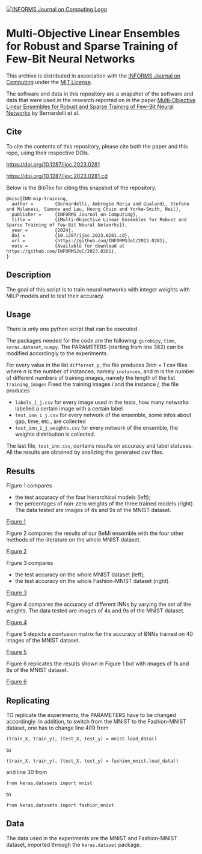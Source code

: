 [![INFORMS Journal on Computing Logo](https://INFORMSJoC.github.io/logos/INFORMS_Journal_on_Computing_Header.jpg)](https://pubsonline.informs.org/journal/ijoc)

# Multi-Objective Linear Ensembles for Robust and Sparse Training of Few-Bit Neural Networks

This archive is distributed in association with the [INFORMS Journal on
Computing](https://pubsonline.informs.org/journal/ijoc) under the [MIT License](LICENSE.txt).

The software and data in this repository are a snapshot of the software and data that were used in the research reported on in the
paper [Multi-Objective Linear Ensembles for Robust and Sparse Training of Few-Bit Neural Networks](https://doi.org/10.1287/ijoc.2023.0281)
by Bernardelli et al.

## Cite

To cite the contents of this repository, please cite both the paper and this repo, using their respective DOIs.

https://doi.org/10.1287/ijoc.2023.0281

https://doi.org/10.1287/ijoc.2023.0281.cd

Below is the BibTex for citing this snapshot of the repository.

```
@misc{INN-mip-training,
  author =        {Bernardelli, Ambrogio Maria and Gualandi, Stefano and Milanesi, Simone and Lau, Hoong Chuin and Yorke-Smith, Neil},
  publisher =     {INFORMS Journal on Computing},
  title =         {{Multi-Objective Linear Ensembles for Robust and Sparse Training of Few-Bit Neural Networks}},
  year =          {2024},
  doi =           {10.1287/ijoc.2023.0281.cd},
  url =           {https://github.com/INFORMSJoC/2023.0281},
  note =          {Available for download at https://github.com/INFORMSJoC/2023.0281},
}  
```

## Description

The goal of this script is to train neural networks with integer weights with MILP models and to test their accuracy.

## Usage

There is only one python script that can be executed.

The packages needed for the code are the following: `gurobipy`, `time`, `keras.dataset`, `numpy`. 
The PARAMETERS (starting from line 382) can be modified accordingly to the experiments.

For every value in the list `different_p`, the file produces 3*nm* + 1 csv files
where *n* is the number of instances, namely `instances`, and *m* is the number of different numbers of
training images, namely the length of the list `training_images`
Fixed the training images *i* and the instance *j*, the file produces
- `labels_i_j.csv`
    for every image used in the tests, how many networks labelled a certain image with a certain label
- `test_inn_i_j.csv`
    for every network of the ensemble, some infos about gap, time, etc., are collected
- `test_inn_i_j_weights.csv`
    for every network of the ensemble, the weights distribution is collected.
  
The last file, `test_inn.csv`, contains results on accuracy and label statuses. All the results are obtained by analizing the generated csv files.

## Results

Figure 1 compares
* the test accuracy of the four hierarchical models (left);
* the percentages of non-zero weights of the three trained models (right).
The data tested are images of 4s and 9s of the MNIST dataset.

[Figure 1](results/Figure-1.pdf)

Figure 2 compares the results of our BeMi ensemble with the four other methods of the literature on the whole MNIST dataset.

[Figure 2](results/Figure-2.pdf)

Figure 3 compares
* the test accuracy on the whole MNIST dataset (left);
* the test accuracy on the whole Fashion-MNIST dataset (right).

[Figure 3](results/Figure-3.pdf)

Figure 4 compares the accuracy of different INNs by varying the set of the weights. The data tested are images of 4s and 9s of the MNIST dataset.

[Figure 4](results/Figure-4.pdf)

Figure 5 depicts a confusion matrix for the accuracy of BNNs trained on 40 images of the MNIST dataset. 

[Figure 5](results/Figure-5.pdf)

Figure 6 replicates the results shown in Figure 1 but with images of 1s and 8s of the MNIST dataset.

[Figure 6](results/Figure-6.pdf)

## Replicating

TO replicate the experiments, the PARAMETERS have to be changed accordingly. In addition, to switch from the MNIST to the Fashion-MNIST dataset, one has to change line 409 from 
```
(train_X, train_y), (test_X, test_y) = mnist.load_data()
```
to
```
(train_X, train_y), (test_X, test_y) = fashion_mnist.load_data()
```
and line 30 from
```
from keras.datasets import mnist
```
to
```
from keras.datasets import fashion_mnist
```

## Data

The data used in the experiments are the MNIST and Fashion-MNIST dataset, imported through the `keras.dataset` package.
